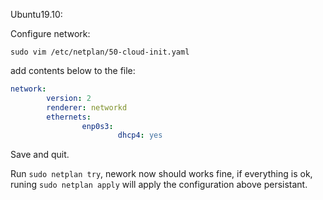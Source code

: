 Ubuntu19.10:

Configure network:

`sudo vim /etc/netplan/50-cloud-init.yaml`

add contents below to the file:

```yaml
network:
        version: 2
        renderer: networkd
        ethernets:
                enp0s3:
                        dhcp4: yes
```

Save and quit. 

Run `sudo netplan try`, nework now should works fine, if everything is ok, runing `sudo netplan apply` will apply the configuration above persistant.